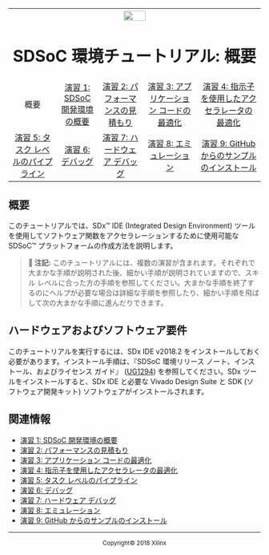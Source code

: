 ﻿
<table style="width:100%">
  <tr>
    <th width="100%" colspan="6"><img src="https://www.xilinx.com/content/dam/xilinx/imgs/press/media-kits/corporate/xilinx-logo.png" width="30%"/><h1>SDSoC 環境チュートリアル: 概要</h1>
</th>
  </tr>
  <tr>
    <td align="center">概要</td>
    <td align="center"><a href="lab-1-introduction-to-the-sdsoc-development-environment.md">演習 1: SDSoC 開発環境の概要</a></td>
    <td align="center"><a href="lab-2-performance-estimation.md">演習 2: パフォーマンスの見積もり</a></td>
    <td align="center"><a href="lab-3-optimize-the-application-code.md">演習 3: アプリケーション コードの最適化</a></td>
    <td align="center"><a href="lab-4-optimize-the-accelerator-using-directives.md">演習 4: 指示子を使用したアクセラレータの最適化</a></td>
  </tr>
  <tr>
    <td align="center"><a href="lab-5-task-level-pipelining.md">演習 5: タスク レベルのパイプライン</a></td>
    <td align="center"><a href="lab-6-debug.md">演習 6: デバッグ</a></td>
    <td align="center"><a href="lab-7-hardware-debug.md">演習 7: ハードウェア デバッグ</a></td>
    <td align="center"><a href="lab-8-emulation.md">演習 8: エミュレーション</a></td>
    <td align="center"><a href="lab-9-installing-applications-from-github.md">演習 9: GitHub からのサンプルのインストール</a></td>
    </tr>
</table>

## 概要  

このチュートリアルでは、SDx&trade; IDE (Integrated Design Environment) ツールを使用してソフトウェア関数をアクセラレーションするために使用可能な SDSoC&trade; プラットフォームの作成方法を説明します。

>**:pushpin: 注記:**  このチュートリアルには、複数の演習が含まれます。それぞれで大まかな手順が説明された後、細かい手順が説明されていますので、スキル レベルに合った方の手順を参照してください。大まかな手順を終了するのにヘルプが必要な場合は詳細な手順を参照したり、細かい手順を飛ばして次の大まかな手順に進んだりできます。  

## ハードウェアおよびソフトウェア要件

このチュートリアルを実行するには、SDx IDE v2018.2 をインストールしておく必要があります。インストール手順は、『SDSoC 環境リリース ノート、インストール、およびライセンス ガイド』 ([UG1294](https://japan.xilinx.com/cgi-bin/docs/rdoc?v=2018.2;d=ug1294-sdsoc-rnil.pdf)) を参照してください。SDx ツールをインストールすると、SDx IDE と必要な Vivado Design Suite と SDK (ソフトウェア開発キット) ソフトウェアがインストールされます。

## 関連情報
 - <a href="lab-1-introduction-to-the-sdsoc-development-environment.md">演習 1: SDSoC 開発環境の概要</a>
 - <a href="lab-2-performance-estimation.md">演習 2: パフォーマンスの見積もり</a>
 - <a href="lab-3-optimize-the-application-code.md">演習 3: アプリケーション コードの最適化</a>
 - <a href="lab-4-optimize-the-accelerator-using-directives.md">演習 4: 指示子を使用したアクセラレータの最適化</a>
 - <a href="lab-5-task-level-pipelining.md">演習 5: タスク レベルのパイプライン</a>
 - <a href="lab-6-debug.md">演習 6: デバッグ</a>
 - <a href="lab-7-hardware-debug.md">演習 7: ハードウェア デバッグ</a>
 - <a href="lab-8-emulation.md">演習 8: エミュレーション</a>
 - <a href="lab-9-installing-applications-from-github.md">演習 9: GitHub からのサンプルのインストール</a>


<hr/>
<p align="center"><sup>Copyright&copy; 2018 Xilinx</sup></p>
